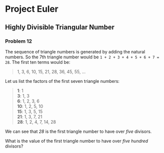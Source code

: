 # Project Euler
## Highly Divisible Triangular Number
### Problem 12

The sequence of triangle numbers is generated by adding the natural numbers. So the 7th triangle number would be ```1 + 2 + 3 + 4 + 5 + 6 + 7 = 28```. The first ten terms would be:

>1, 3, 6, 10, 15, 21, 28, 36, 45, 55, ...


Let us list the factors of the first seven triangle numbers:

> **1**: 1\
> **3**: 1, 3\
> **6**: 1, 2, 3, 6\
> **10**: 1, 2, 5, 10\
> **15**: 1, 3, 5, 15\
> **21**: 1, 3, 7, 21\
> **28**: 1, 2, 4, 7, 14, 28

We can see that _28_ is the first triangle number to have over _five_ divisors.

What is the value of the first triangle number to have over _five hundred_ divisors?

